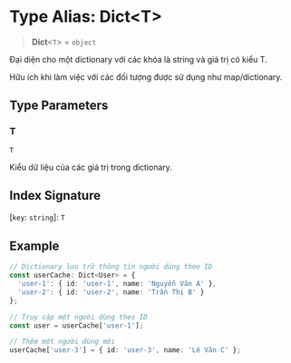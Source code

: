 # Type Alias: Dict\<T\>

> **Dict**\<`T`\> = `object`

Đại diện cho một dictionary với các khóa là string và giá trị có kiểu T.

Hữu ích khi làm việc với các đối tượng được sử dụng như map/dictionary.

## Type Parameters

### T

`T`

Kiểu dữ liệu của các giá trị trong dictionary.

## Index Signature

\[`key`: `string`\]: `T`

## Example

```typescript
// Dictionary lưu trữ thông tin người dùng theo ID
const userCache: Dict<User> = {
  'user-1': { id: 'user-1', name: 'Nguyễn Văn A' },
  'user-2': { id: 'user-2', name: 'Trần Thị B' }
};

// Truy cập một người dùng theo ID
const user = userCache['user-1'];

// Thêm một người dùng mới
userCache['user-3'] = { id: 'user-3', name: 'Lê Văn C' };
```
